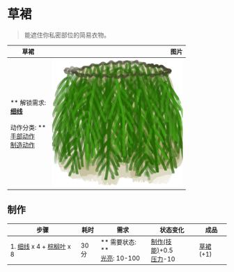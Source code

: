 # 草裙  
> 能遮住你私密部位的简易衣物。  
  
  草裙  |   图片   
 ----  |  ----:   
 ** 解锁需求: **<br>[细线](CordFiber.md)<br><br>** 动作分类: **<br>[手部动作](HandAction.md)<br>[制造动作](CraftAction.md)  |  <img decoding="async" src="Sprite/PalmFrondSkirt.png" href="a.md" style="max-width:300px;max-height:300px;">   
  
## 制作  
步骤  |  耗时  |  需求  |  状态变化  |  成品  
----  |  ----  |  ----  |  ----  |  ----  
1. [细线](CordFiber.md) x 4 + [棕榈叶](PalmFronds.md) x 8  |  30分  |  ** 需要状态: **<br>[光亮](Light.md): 10-100  |  [制作(技能)](Skill_Crafting.md)+0.5<br>[压力](Stress.md)-10  |  [草裙](LeafSKirt.md)(+1)  


<script>document.title="草裙 - 卡牌生存百科 Card Survival Wiki";</script>